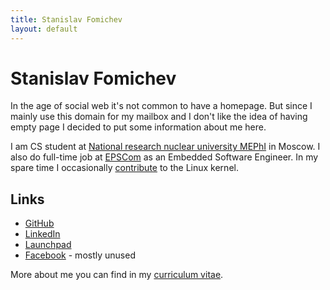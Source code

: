 ```yaml
---
title: Stanislav Fomichev
layout: default
---
```


Stanislav Fomichev
==================

In the age of social web it's not common to have a homepage. But since I mainly use this domain for my mailbox and I don't like the idea of having empty page I decided to put some information about me here.

I am CS student at [National research nuclear university MEPhI](http://mephi.ru/eng/) in Moscow. I also do full-time job at [EPSCom](http://epscom.net) as an Embedded Software Engineer. In my spare time I occasionally [contribute](http://git.kernel.org/?p=linux%2Fkernel%2Fgit%2Fnext%2Flinux-next.git&a=search&h=HEAD&st=commit&s=Stanislav+Fomichev) to the Linux kernel.

Links
-----
* [GitHub](http://github.com/fomichev)
* [LinkedIn](http://ru.linkedin.com/pub/stanislav-fomichev/25/860/646)
* [Launchpad](http://launchpad.net/~sdf)
* [Facebook](http://www.facebook.com/people/Stanislav-Fomichev/1409375470) - mostly unused

More about me you can find in my [curriculum vitae](/todo).
